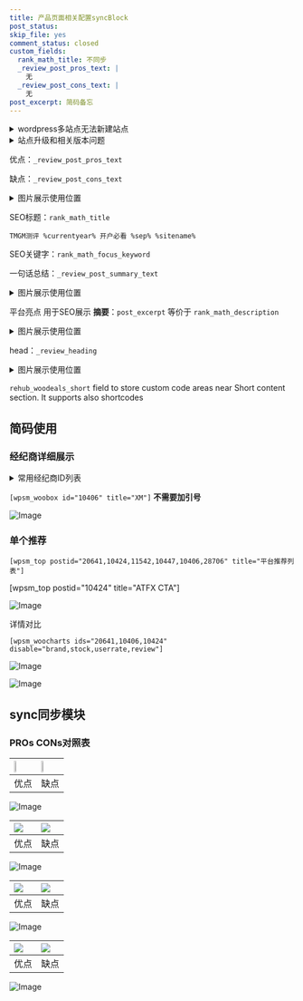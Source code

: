 ```yaml
---
title: 产品页面相关配置syncBlock
post_status: 
skip_file: yes
comment_status: closed
custom_fields:
  rank_math_title: 不同步
  _review_post_pros_text: |
    无
  _review_post_cons_text: |
    无
post_excerpt: 简码备忘
---
```

<details><summary>wordpress多站点无法新建站点</summary>

<li>和报错需要清理cookies一样的原因</li>
<li>wp-config.php里面<code>define( 'SUBDOMAIN_INSTALL', false );//子域名安装</code></li>
<li>新建子站点是用<code>define( 'SUBDOMAIN_INSTALL', true);//子域名安装</code> 完成以后，改成<code>false</code></li>
</details>

<details><summary>站点升级和相关版本问题</summary>

<p>wordpress：5.9.9
woocommerce：7.5.1
出现问题的地方：主题选项里面>><strong>Product layout >>compact style</strong></p>
<p>如何出现没有用过的字段 导致无法保存。先导出配置 然后进行修改，后面再次恢复即可。</p>
<p>出现部分字段无法显示时，需要返回默认布局后，对产品进行保存就好了。</p>
<p></p>
</details>

优点：`_review_post_pros_text`

缺点：`_review_post_cons_text`

<details><summary>图片展示使用位置</summary>

<img src="https://prod-files-secure.s3.us-west-2.amazonaws.com/39ed1227-6d7d-4570-be36-9ccd4a2c4241/f51d3d83-55d4-4bdf-9604-f37ec77ab556/Untitled.png?X-Amz-Algorithm=AWS4-HMAC-SHA256&X-Amz-Content-Sha256=UNSIGNED-PAYLOAD&X-Amz-Credential=ASIAZI2LB466WVSZAFB3%2F20250511%2Fus-west-2%2Fs3%2Faws4_request&X-Amz-Date=20250511T045527Z&X-Amz-Expires=3600&X-Amz-Security-Token=IQoJb3JpZ2luX2VjEAwaCXVzLXdlc3QtMiJIMEYCIQCMp4jEavuv9SDtg58owEdJEwLBc68O4LaOE4E6Iihj2QIhAIOsG4KdWvcw5jY4Cx6PqeNNXkPruBGosqGU5UpNJ8nQKogECLX%2F%2F%2F%2F%2F%2F%2F%2F%2F%2FwEQABoMNjM3NDIzMTgzODA1IgwM%2BlaY3VDC2OUDAYcq3ANw1N6gwGFhKcL1y6XtmVJH8Z4ci%2Fg4m8tRaR3%2BbQ9sjy757FG9UXTJxLTjhudtrImpsiX9QLWwxhDtGE9xoIvKQiD4VU%2BrngfWQB1jelZhMHMG0j40cNJ77P32jAyyDlsxvLR4tL3sTQe%2FBHbsVMIxvlwOb5Q9wzvT0ZAQ0xZGihtl3AR%2FQlDQmk%2BpwOtyDFbnv3AxvqUQb0LJGZj2nfDjOAV0GlA8%2BTE%2B0NRpTxYVwoAuaCIEVVim4tev3lhxZCmkx%2BleHeRdmRp4bTWYo4kcJoR%2FO5LXcMgY1A2bonO%2BandreAl%2Bw%2BIHn8rhRNFGYimvobL%2BVsdzz4LsM6phtUXURvDKZFAIJ84MdzEzf3PjQey8hRRMhE2fLYsjtvQgsBSDvfW9VPfeWEGDET9mRRW4rnALWfQ%2FMczBDhER0CNM3RC118PeweUjf5IbE%2F6YkWlobKeXlC4xtsS7tl1t1Wg2CsdANUC2RuQtllNgpTp6rcCd3%2F%2BXqQYIlNZx6tTvkB0q97EnrsYdJ9g%2BS1tZJDIHiOvMUKG5DLC7ApTewYpnsOJBuoDAShp%2BAHo3PC5YPXcVR0dwhOEKIQuMvjPh7h1jYPQsnPGya2FAl10w3m9RanwCxW4HNdOGyfF5oDDJwoDBBjqkAXBAbi7B984Orv0lK5QmsJAEqYP%2BayOLpPPjYE09qMcvKBBtcNg0%2FMvXyZqO1T5iENmU04LpbHcf8iCjsqY8kCQPn0ogOmlvMXC6Vm5lFi5qaXE4juQPD0K9h%2BXIHtcMWXqA1rFwKv9jaXt9XzgBwB6r2%2B49s6oZ%2F8%2FJY0IMECZllt7B1CEII9r3AzV0cM4Kugbt99THChrF7gWnbC4VM3texu16&X-Amz-Signature=f28b05ae2a000bc80aeab3213d64ea2db3e689b0212eba14f119858a00c3d5cb&X-Amz-SignedHeaders=host&x-id=GetObject" alt="Image">
</details>

SEO标题：`rank_math_title`

`TMGM测评 %currentyear% 开户必看 %sep% %sitename%`

SEO关键字：`rank_math_focus_keyword`

一句话总结：`_review_post_summary_text`

<details><summary>图片展示使用位置</summary>

<img src="https://prod-files-secure.s3.us-west-2.amazonaws.com/39ed1227-6d7d-4570-be36-9ccd4a2c4241/4b96a922-296c-4f4e-8630-d1c870cbce01/Untitled.png?X-Amz-Algorithm=AWS4-HMAC-SHA256&X-Amz-Content-Sha256=UNSIGNED-PAYLOAD&X-Amz-Credential=ASIAZI2LB4666FBR6QAS%2F20250511%2Fus-west-2%2Fs3%2Faws4_request&X-Amz-Date=20250511T045527Z&X-Amz-Expires=3600&X-Amz-Security-Token=IQoJb3JpZ2luX2VjEAwaCXVzLXdlc3QtMiJGMEQCIDRXPBGWrPLnritJ%2BZmZXUuqHMwWrfTlVOYVVCLYZot8AiA0EOuDc%2F9FMEXXeNlN8UZxW0P3cJnHhJMjqx2b4QRX%2FiqIBAi1%2F%2F%2F%2F%2F%2F%2F%2F%2F%2F8BEAAaDDYzNzQyMzE4MzgwNSIMKBUCcjP7aBoxDtfiKtwDzI5ej1hq8r5LUkCfTH5FcQG25I5HRmru7%2F6In1H8qY7oMzLFVpeCs01wZqlWWKBuN5my7j7QRUjPvhvhkbbl8SEz46rjlrDyVkQpjaxMu8NDvdWYmrfnkldZz2IfPkcaNsrxwnx3f9HHb0esY5Ow%2FDoitQcBU%2FGRySv5qmCpx%2FLsXbmGFCTVk0fHFEXHtHwWtIJlCJMrKACDUlYlTIwC2XPw0h3Af3npwU31nr%2BDBX%2FDWMVmmxxbHNBzMbYTTNW%2Bl51hvfdGwlwZC2MarpbNdp9xti3ichkkASRNm6BU7sFSsV%2BmSgERjsO6AF5MLe%2BZkpIP1DXhjYtYRoZ1V9dB6aRlDsmPhokG9cREib0kRth%2BzZgvSYJN%2FMJztUCm%2Bh9D1KpMKcYO6AyU5k4BGqaH2Z9oZrYdtbtuQhVnrDMTp7aIGREOOWOTJyiUqHQSrP5150BZ1mDZUghntdIc4iw2lFyKEgQ4g4U1clCH4upTpo2HKxDKLNy7KOC3PEBmaH8rFwt8qQtRanPDf0ujgX2Yh3xPY%2FvQhI%2Bzefuru6DfZQMEVCwdWiNzeUaKvCssa61ZAx9De9vbdwfuE4jvrBBWR7%2Bi9zmr7aeZnIMwbLay075WDZSlLuV8TeZsoFMw28KAwQY6pgHN5wpWeK%2Br86slZ9leCYVsY7rgcTiAi%2BSHeQSHj7boxAxSck1ms0wGR6XUmzgSU2KfJoctJCkOYsidvuuSUk3OT0KpzEbXeZyPfugJwnNQM8IR351oBtgUaVdf3cEPeeitO1J3c7vtjdZvqkuT44dq0tTbBFa3%2B7UpvU%2BwDYyECZ11jWTRBVnw0h6jgbnJ%2B%2FwzE4Q37075QeYXFDI%2BPXqJnI%2FugcJi&X-Amz-Signature=920eca4234326a8df84d0341da3079a143dcb36c82e05a0a4c8adebf96b7c9ff&X-Amz-SignedHeaders=host&x-id=GetObject" alt="Image">
</details>

平台亮点 用于SEO展示 **摘要**：`post_excerpt`  等价于 `rank_math_description`

<details><summary>图片展示使用位置</summary>

<img src="https://prod-files-secure.s3.us-west-2.amazonaws.com/39ed1227-6d7d-4570-be36-9ccd4a2c4241/1ee11f63-b60a-4dfe-a7a7-d58ff23b5d88/Untitled.png?X-Amz-Algorithm=AWS4-HMAC-SHA256&X-Amz-Content-Sha256=UNSIGNED-PAYLOAD&X-Amz-Credential=ASIAZI2LB466YSVNQJIC%2F20250511%2Fus-west-2%2Fs3%2Faws4_request&X-Amz-Date=20250511T045528Z&X-Amz-Expires=3600&X-Amz-Security-Token=IQoJb3JpZ2luX2VjEAwaCXVzLXdlc3QtMiJIMEYCIQDB4FUeEZmElvDyhsrBacBYaFsnLLPaxJmsTqQY%2FU1EXQIhALuN4YsKI35zvEWIKpVt%2FOMj5%2BCiYgi67zwNa1gegqWmKogECLX%2F%2F%2F%2F%2F%2F%2F%2F%2F%2FwEQABoMNjM3NDIzMTgzODA1IgwHbA2r8asZBpJnCvAq3AOncVdH%2FmCHbUPdBaOWs%2BcuffLHj8jCXydlDckBaiJWX1OCOan3sWTUQ%2BmR%2Bh%2FSoOUnGCHbKHBi%2F7aLg4VD%2BIjkiotLxirjLF22HmbYfjby2c3SBp2OAVkpQ59dhVSNSTh1pb8Q5Y6MRqwU712el3OXGzuAaDxawQcoLKt%2BWDwa7vbX5j2cSxLAsjhgHlxL92wrOEggcxxb6CKjenb0SL61NQBGIzS6c5SsjB%2BWMlMymDNzXHGvlDmxFGxfpbsDqD8iBZoYt%2F9AFMl9LMIf1P77dDYJyUZJtQC8KK%2Bb3%2Bh6BU9wrwQN4znl%2F2jeAN9%2Ba98SgAPrmMtaE763PwG2gfaAo1iQ8kxFzG83oaYFyQAhrPwpgezKiZYuUX5p%2BabnN6oLDWrB5mfNEUQjYvw7ncEHQuaGAEj69%2B9qFIIh1CA%2B6rTsXb6JU%2F%2BlWcUSnFEa7UHB6vDj8XbHLZgii4iu8zLJx%2BAJGxNfQanfaknr%2F2COWcpOsUiKGg%2B0hvv5TG45ghoqppbOn47uLyzAKimzEjyx6a8wG%2Fycyl%2FfdzHCJrtSSmI9uoJlH%2FjxL5X1iZkC%2BNs1ql9I0YLHMYDrs0%2FiRcQ3IrCmW5ysv1WkQtDWMrDwOosVzwTznEZY1yArGDDZwoDBBjqkAZeWb9hZKJURn1BshBWxYHpotTQpzS3TcM%2BoiihPM7mnkIauWJRD%2F%2FjFvkAdWzjUncEPrzJqr3kSPk7j3U8UXra75em1AhFTk63BsuqalHTxHJDAcqhJ6rMNXDl%2FFaMKiL4uYF0emqvt6dM6HwB%2F9WSP5tiZRdj2x8skHTY9gXy2XlJcvWblXYrQsgqadnNnkLBO0Z%2BUJxGnQM7IIsbLRR1C22h1&X-Amz-Signature=d7ae727943ccb9184211713ff9c175feae18e5671166c371e9af0707c484a32f&X-Amz-SignedHeaders=host&x-id=GetObject" alt="Image">
<img src="https://prod-files-secure.s3.us-west-2.amazonaws.com/39ed1227-6d7d-4570-be36-9ccd4a2c4241/ad4118b5-78d8-4fbe-801e-3b29b5d99c01/Untitled.png?X-Amz-Algorithm=AWS4-HMAC-SHA256&X-Amz-Content-Sha256=UNSIGNED-PAYLOAD&X-Amz-Credential=ASIAZI2LB466YSVNQJIC%2F20250511%2Fus-west-2%2Fs3%2Faws4_request&X-Amz-Date=20250511T045528Z&X-Amz-Expires=3600&X-Amz-Security-Token=IQoJb3JpZ2luX2VjEAwaCXVzLXdlc3QtMiJIMEYCIQDB4FUeEZmElvDyhsrBacBYaFsnLLPaxJmsTqQY%2FU1EXQIhALuN4YsKI35zvEWIKpVt%2FOMj5%2BCiYgi67zwNa1gegqWmKogECLX%2F%2F%2F%2F%2F%2F%2F%2F%2F%2FwEQABoMNjM3NDIzMTgzODA1IgwHbA2r8asZBpJnCvAq3AOncVdH%2FmCHbUPdBaOWs%2BcuffLHj8jCXydlDckBaiJWX1OCOan3sWTUQ%2BmR%2Bh%2FSoOUnGCHbKHBi%2F7aLg4VD%2BIjkiotLxirjLF22HmbYfjby2c3SBp2OAVkpQ59dhVSNSTh1pb8Q5Y6MRqwU712el3OXGzuAaDxawQcoLKt%2BWDwa7vbX5j2cSxLAsjhgHlxL92wrOEggcxxb6CKjenb0SL61NQBGIzS6c5SsjB%2BWMlMymDNzXHGvlDmxFGxfpbsDqD8iBZoYt%2F9AFMl9LMIf1P77dDYJyUZJtQC8KK%2Bb3%2Bh6BU9wrwQN4znl%2F2jeAN9%2Ba98SgAPrmMtaE763PwG2gfaAo1iQ8kxFzG83oaYFyQAhrPwpgezKiZYuUX5p%2BabnN6oLDWrB5mfNEUQjYvw7ncEHQuaGAEj69%2B9qFIIh1CA%2B6rTsXb6JU%2F%2BlWcUSnFEa7UHB6vDj8XbHLZgii4iu8zLJx%2BAJGxNfQanfaknr%2F2COWcpOsUiKGg%2B0hvv5TG45ghoqppbOn47uLyzAKimzEjyx6a8wG%2Fycyl%2FfdzHCJrtSSmI9uoJlH%2FjxL5X1iZkC%2BNs1ql9I0YLHMYDrs0%2FiRcQ3IrCmW5ysv1WkQtDWMrDwOosVzwTznEZY1yArGDDZwoDBBjqkAZeWb9hZKJURn1BshBWxYHpotTQpzS3TcM%2BoiihPM7mnkIauWJRD%2F%2FjFvkAdWzjUncEPrzJqr3kSPk7j3U8UXra75em1AhFTk63BsuqalHTxHJDAcqhJ6rMNXDl%2FFaMKiL4uYF0emqvt6dM6HwB%2F9WSP5tiZRdj2x8skHTY9gXy2XlJcvWblXYrQsgqadnNnkLBO0Z%2BUJxGnQM7IIsbLRR1C22h1&X-Amz-Signature=003a6838b31b9c3dc21d2b6c81242f2d34d4ca46eaf040f4a3ced2f56fc4ba4f&X-Amz-SignedHeaders=host&x-id=GetObject" alt="Image">
<img src="https://prod-files-secure.s3.us-west-2.amazonaws.com/39ed1227-6d7d-4570-be36-9ccd4a2c4241/a38cf7c9-a79c-4b64-9e94-13589fe0758b/Untitled.png?X-Amz-Algorithm=AWS4-HMAC-SHA256&X-Amz-Content-Sha256=UNSIGNED-PAYLOAD&X-Amz-Credential=ASIAZI2LB466YSVNQJIC%2F20250511%2Fus-west-2%2Fs3%2Faws4_request&X-Amz-Date=20250511T045528Z&X-Amz-Expires=3600&X-Amz-Security-Token=IQoJb3JpZ2luX2VjEAwaCXVzLXdlc3QtMiJIMEYCIQDB4FUeEZmElvDyhsrBacBYaFsnLLPaxJmsTqQY%2FU1EXQIhALuN4YsKI35zvEWIKpVt%2FOMj5%2BCiYgi67zwNa1gegqWmKogECLX%2F%2F%2F%2F%2F%2F%2F%2F%2F%2FwEQABoMNjM3NDIzMTgzODA1IgwHbA2r8asZBpJnCvAq3AOncVdH%2FmCHbUPdBaOWs%2BcuffLHj8jCXydlDckBaiJWX1OCOan3sWTUQ%2BmR%2Bh%2FSoOUnGCHbKHBi%2F7aLg4VD%2BIjkiotLxirjLF22HmbYfjby2c3SBp2OAVkpQ59dhVSNSTh1pb8Q5Y6MRqwU712el3OXGzuAaDxawQcoLKt%2BWDwa7vbX5j2cSxLAsjhgHlxL92wrOEggcxxb6CKjenb0SL61NQBGIzS6c5SsjB%2BWMlMymDNzXHGvlDmxFGxfpbsDqD8iBZoYt%2F9AFMl9LMIf1P77dDYJyUZJtQC8KK%2Bb3%2Bh6BU9wrwQN4znl%2F2jeAN9%2Ba98SgAPrmMtaE763PwG2gfaAo1iQ8kxFzG83oaYFyQAhrPwpgezKiZYuUX5p%2BabnN6oLDWrB5mfNEUQjYvw7ncEHQuaGAEj69%2B9qFIIh1CA%2B6rTsXb6JU%2F%2BlWcUSnFEa7UHB6vDj8XbHLZgii4iu8zLJx%2BAJGxNfQanfaknr%2F2COWcpOsUiKGg%2B0hvv5TG45ghoqppbOn47uLyzAKimzEjyx6a8wG%2Fycyl%2FfdzHCJrtSSmI9uoJlH%2FjxL5X1iZkC%2BNs1ql9I0YLHMYDrs0%2FiRcQ3IrCmW5ysv1WkQtDWMrDwOosVzwTznEZY1yArGDDZwoDBBjqkAZeWb9hZKJURn1BshBWxYHpotTQpzS3TcM%2BoiihPM7mnkIauWJRD%2F%2FjFvkAdWzjUncEPrzJqr3kSPk7j3U8UXra75em1AhFTk63BsuqalHTxHJDAcqhJ6rMNXDl%2FFaMKiL4uYF0emqvt6dM6HwB%2F9WSP5tiZRdj2x8skHTY9gXy2XlJcvWblXYrQsgqadnNnkLBO0Z%2BUJxGnQM7IIsbLRR1C22h1&X-Amz-Signature=d0406944bf965bb61c678a2e1f245af1ba62e13a67deac7cadafe56e974b3dd7&X-Amz-SignedHeaders=host&x-id=GetObject" alt="Image">
<img src="https://prod-files-secure.s3.us-west-2.amazonaws.com/39ed1227-6d7d-4570-be36-9ccd4a2c4241/7da6fc1e-d2ac-42ae-8c75-cb5749aa18f6/Untitled.png?X-Amz-Algorithm=AWS4-HMAC-SHA256&X-Amz-Content-Sha256=UNSIGNED-PAYLOAD&X-Amz-Credential=ASIAZI2LB466YSVNQJIC%2F20250511%2Fus-west-2%2Fs3%2Faws4_request&X-Amz-Date=20250511T045528Z&X-Amz-Expires=3600&X-Amz-Security-Token=IQoJb3JpZ2luX2VjEAwaCXVzLXdlc3QtMiJIMEYCIQDB4FUeEZmElvDyhsrBacBYaFsnLLPaxJmsTqQY%2FU1EXQIhALuN4YsKI35zvEWIKpVt%2FOMj5%2BCiYgi67zwNa1gegqWmKogECLX%2F%2F%2F%2F%2F%2F%2F%2F%2F%2FwEQABoMNjM3NDIzMTgzODA1IgwHbA2r8asZBpJnCvAq3AOncVdH%2FmCHbUPdBaOWs%2BcuffLHj8jCXydlDckBaiJWX1OCOan3sWTUQ%2BmR%2Bh%2FSoOUnGCHbKHBi%2F7aLg4VD%2BIjkiotLxirjLF22HmbYfjby2c3SBp2OAVkpQ59dhVSNSTh1pb8Q5Y6MRqwU712el3OXGzuAaDxawQcoLKt%2BWDwa7vbX5j2cSxLAsjhgHlxL92wrOEggcxxb6CKjenb0SL61NQBGIzS6c5SsjB%2BWMlMymDNzXHGvlDmxFGxfpbsDqD8iBZoYt%2F9AFMl9LMIf1P77dDYJyUZJtQC8KK%2Bb3%2Bh6BU9wrwQN4znl%2F2jeAN9%2Ba98SgAPrmMtaE763PwG2gfaAo1iQ8kxFzG83oaYFyQAhrPwpgezKiZYuUX5p%2BabnN6oLDWrB5mfNEUQjYvw7ncEHQuaGAEj69%2B9qFIIh1CA%2B6rTsXb6JU%2F%2BlWcUSnFEa7UHB6vDj8XbHLZgii4iu8zLJx%2BAJGxNfQanfaknr%2F2COWcpOsUiKGg%2B0hvv5TG45ghoqppbOn47uLyzAKimzEjyx6a8wG%2Fycyl%2FfdzHCJrtSSmI9uoJlH%2FjxL5X1iZkC%2BNs1ql9I0YLHMYDrs0%2FiRcQ3IrCmW5ysv1WkQtDWMrDwOosVzwTznEZY1yArGDDZwoDBBjqkAZeWb9hZKJURn1BshBWxYHpotTQpzS3TcM%2BoiihPM7mnkIauWJRD%2F%2FjFvkAdWzjUncEPrzJqr3kSPk7j3U8UXra75em1AhFTk63BsuqalHTxHJDAcqhJ6rMNXDl%2FFaMKiL4uYF0emqvt6dM6HwB%2F9WSP5tiZRdj2x8skHTY9gXy2XlJcvWblXYrQsgqadnNnkLBO0Z%2BUJxGnQM7IIsbLRR1C22h1&X-Amz-Signature=28dd486bdcdd5853989d1f472e7ed179c323a501671fee0a3d425f1aeaac1b35&X-Amz-SignedHeaders=host&x-id=GetObject" alt="Image">
<img src="https://prod-files-secure.s3.us-west-2.amazonaws.com/39ed1227-6d7d-4570-be36-9ccd4a2c4241/7e97f40a-eaee-47f5-b2f9-475f96808fa7/Untitled.png?X-Amz-Algorithm=AWS4-HMAC-SHA256&X-Amz-Content-Sha256=UNSIGNED-PAYLOAD&X-Amz-Credential=ASIAZI2LB466YSVNQJIC%2F20250511%2Fus-west-2%2Fs3%2Faws4_request&X-Amz-Date=20250511T045528Z&X-Amz-Expires=3600&X-Amz-Security-Token=IQoJb3JpZ2luX2VjEAwaCXVzLXdlc3QtMiJIMEYCIQDB4FUeEZmElvDyhsrBacBYaFsnLLPaxJmsTqQY%2FU1EXQIhALuN4YsKI35zvEWIKpVt%2FOMj5%2BCiYgi67zwNa1gegqWmKogECLX%2F%2F%2F%2F%2F%2F%2F%2F%2F%2FwEQABoMNjM3NDIzMTgzODA1IgwHbA2r8asZBpJnCvAq3AOncVdH%2FmCHbUPdBaOWs%2BcuffLHj8jCXydlDckBaiJWX1OCOan3sWTUQ%2BmR%2Bh%2FSoOUnGCHbKHBi%2F7aLg4VD%2BIjkiotLxirjLF22HmbYfjby2c3SBp2OAVkpQ59dhVSNSTh1pb8Q5Y6MRqwU712el3OXGzuAaDxawQcoLKt%2BWDwa7vbX5j2cSxLAsjhgHlxL92wrOEggcxxb6CKjenb0SL61NQBGIzS6c5SsjB%2BWMlMymDNzXHGvlDmxFGxfpbsDqD8iBZoYt%2F9AFMl9LMIf1P77dDYJyUZJtQC8KK%2Bb3%2Bh6BU9wrwQN4znl%2F2jeAN9%2Ba98SgAPrmMtaE763PwG2gfaAo1iQ8kxFzG83oaYFyQAhrPwpgezKiZYuUX5p%2BabnN6oLDWrB5mfNEUQjYvw7ncEHQuaGAEj69%2B9qFIIh1CA%2B6rTsXb6JU%2F%2BlWcUSnFEa7UHB6vDj8XbHLZgii4iu8zLJx%2BAJGxNfQanfaknr%2F2COWcpOsUiKGg%2B0hvv5TG45ghoqppbOn47uLyzAKimzEjyx6a8wG%2Fycyl%2FfdzHCJrtSSmI9uoJlH%2FjxL5X1iZkC%2BNs1ql9I0YLHMYDrs0%2FiRcQ3IrCmW5ysv1WkQtDWMrDwOosVzwTznEZY1yArGDDZwoDBBjqkAZeWb9hZKJURn1BshBWxYHpotTQpzS3TcM%2BoiihPM7mnkIauWJRD%2F%2FjFvkAdWzjUncEPrzJqr3kSPk7j3U8UXra75em1AhFTk63BsuqalHTxHJDAcqhJ6rMNXDl%2FFaMKiL4uYF0emqvt6dM6HwB%2F9WSP5tiZRdj2x8skHTY9gXy2XlJcvWblXYrQsgqadnNnkLBO0Z%2BUJxGnQM7IIsbLRR1C22h1&X-Amz-Signature=0494f9ba3408acd475abd905d08ef88786684e52c00bdfddeaa96abbd35447b9&X-Amz-SignedHeaders=host&x-id=GetObject" alt="Image">
</details>

head：`_review_heading`

<details><summary>图片展示使用位置</summary>

<img src="https://prod-files-secure.s3.us-west-2.amazonaws.com/39ed1227-6d7d-4570-be36-9ccd4a2c4241/3a4650ad-9887-415c-889a-edd51fa54f27/Untitled.png?X-Amz-Algorithm=AWS4-HMAC-SHA256&X-Amz-Content-Sha256=UNSIGNED-PAYLOAD&X-Amz-Credential=ASIAZI2LB46645P4AL33%2F20250511%2Fus-west-2%2Fs3%2Faws4_request&X-Amz-Date=20250511T045528Z&X-Amz-Expires=3600&X-Amz-Security-Token=IQoJb3JpZ2luX2VjEAwaCXVzLXdlc3QtMiJGMEQCIAF0aTbmb0NnxYC%2BkRCmxC7teSLKFEycanhwdFx0%2BfNKAiBJ4mVVWv5XVdasoc5h%2FExtM5wdwr8EFi8drasyPO7FGyqIBAi1%2F%2F%2F%2F%2F%2F%2F%2F%2F%2F8BEAAaDDYzNzQyMzE4MzgwNSIMh4amQetzlsABDDMdKtwDKa4%2Bb%2FDF73dQhNGy0qFYr3oax6B2MC09cpXO8atxHq9QG%2FFSM5vvStzq7HscqA8NEz1qgDel2qyetDW0d119nQUjHJokgsQjoRVaqMPMVHMvUoV688gwHbd%2FWARrJMzYKzuroRNJOJScDLYpsenFyRFtzVoVetJ82sHZJhV8UplocjnIZ3hXDgURGqYZfmP2Spj%2F9nEVqbJtBDKG0NksY6X%2FHdPiImM8jMXLbDwIZrdldsMED63Rzwk02XIy87uu8iXEg1XtNdFtQJ7Kuv%2FnTE2DL6%2FPB6UuPIz6cRexXGE3UylGowSGq0IeffM9KI42%2FHs9mGjNjvlvGQo%2FpooNXi6FaqZTnIhv64dgw9KIfCfOQb9rvGJRBTNQXui3gSAnNNBN6nPrUe8at0I76IBvMwdygT%2BcCxDx08dVgGqpdT0MhIuHSWBEqpGdJsO7wMgOo0bCPR8K%2FMdvKSArAwinu0UOgifO5tl8pTSMgfw2AQ3Bd1HVokHtkhok9jt3EC%2Be26UfwebaJqmxghAp73ksvZTRqKuzTvTut3Itltz1Cu7iR0jX3v%2FgxrvFsnlkFiWvPBEH15paPz9%2Fo%2BA%2FeCJHBd7ozux8Vyu9K2NEdh7G0ijSuiRe86QxDhZldkYw2MKAwQY6pgFyn1K3UsQ0J4pJcIsHEQqC28QRLJJ16m%2BmFkhOQzNrFnT2ecQSBBsi4%2BuphJmJOQkAY0c2bVN8GoQi5FBcHf4RcLS2TEs39t3qz4zuZ4bJtEQ%2BE1J2v%2FiPfQx1EDT8NSBAGsLBb9KsfOScHgTl4rbtqHz2%2FhGxQXL5cHS177AGIIyvQG7yWn75CfdHSFzFeKBqyF04hQGrk3xAARDOCEPIS61znkzF&X-Amz-Signature=5351efbca7d2885a47b26535dde5a311c306bff224894c60b1638e65097b140e&X-Amz-SignedHeaders=host&x-id=GetObject" alt="Image">
</details>

`rehub_woodeals_short`	field to store custom code areas near Short content section. It supports also shortcodes



## 简码使用

### 经纪商详细展示

<details><summary>常用经纪商ID列表</summary>

<pre><code class="php">嘉盛 ===> 20641  [wpsm_woobox id="20641" title="嘉盛"]
易信easymarkets ===> 11542  [wpsm_woobox id="11542" title="易信easymarkets"]
ATFX外汇 ===> 10424  [wpsm_woobox id="10424" title="ATFX"]
XM ===> 10406  [wpsm_woobox id="10406" title="XM"]
TMGM ===> 29622  [wpsm_woobox id="29622" title="TMGM"]
HYCM ===> 10447  [wpsm_woobox id="10447" title="HYCM"]
fpmarkets澳福外汇 ===> 20639  [wpsm_woobox id="20639" title="fpmarkets澳福外汇"]</code></pre>
</details>

`[wpsm_woobox id="10406" title="XM"]` **不需要加引号**

![Image](https://prod-files-secure.s3.us-west-2.amazonaws.com/39ed1227-6d7d-4570-be36-9ccd4a2c4241/4f898f9d-0fa7-4e43-acd3-ac6bc7be575a/Untitled.png?X-Amz-Algorithm=AWS4-HMAC-SHA256&X-Amz-Content-Sha256=UNSIGNED-PAYLOAD&X-Amz-Credential=ASIAZI2LB4665DKWGFNJ%2F20250511%2Fus-west-2%2Fs3%2Faws4_request&X-Amz-Date=20250511T045524Z&X-Amz-Expires=3600&X-Amz-Security-Token=IQoJb3JpZ2luX2VjEAwaCXVzLXdlc3QtMiJGMEQCIAtnY8TV9Zz5HyLG7dMEvTSoU9lPV53jGntUw8F64c48AiApwQRmgti3CJtrgFm02LG0zFDHYW3HqISaYLhYd2xDcyqIBAi1%2F%2F%2F%2F%2F%2F%2F%2F%2F%2F8BEAAaDDYzNzQyMzE4MzgwNSIMc2E%2FBIHXNs1o3tjTKtwDHkdpQc0cqMdFd5xe7mbJfkPcrnyvToLzAjKHoaWSPkfT0uZsDag%2BOkJL9xnDhh5UyEQ42Gf4J%2FLRx7hw%2FqGTynEKgaOVrXDROIQUwb9Ew0LOzqM1ehak5KTbvXKp2MFU9GrU%2Fyyv%2BveHHeM1rPcJRnm2FIwUETdFv3h1OHXU962YfYkkpbRiIUSFe1zD04bc9KxU3LHfP%2FSUIJAKsu%2BTQowoZVtZsgADv%2BwzONEssvlcmH0B%2Bx%2Bas5kFDvG03FbJ%2Fp7kgOWfFtoQWX389CizaVob4J0Fs0m5cLL3bQrHCGuf8lRSfAFtjGG7GJ1V2oSEvG3yXHkqvHQIpjTXFRjyy0ZsiWgotgwdD3bBHF0NISDe6SNLWDLuH4KG4IStd4gMcdO2cO%2FJvRHK8YWes7%2FhsenHuIE8J4FPWni4bmwdiePEv%2FDvUiUD5qrhIfOhVEGd0BWCf99tcwQom5Syz4LfkPVwomieAf0L0rbVKSL6svMlWVknnRPvKwqNT4hx7wNX1lzdCYbx857QMxFzke%2F4HfEDrluAqpDvp9ySVjboge0VZOWbDUCeJ51V2SDFxlw%2BOnEfd98PaL3aSb3C89dhFcv2ksYArGch6Hpwdsfz8hGAovUsCuv2G6LZ9ZEwusSAwQY6pgF0PIzJlEW7egUr75iohT9E%2F9kyqAjUs2GJGCaloIEBM2T1O%2F3WNNmRpl%2BlAnIk9RWZO0XARtTiHAA8J8ShFoN%2BM4LU5qul3R0FKrX%2Fft6kctsggm9gZTrpbEo%2FuhduPqE39oIi3gOIYViqZ0BKzXbChl5OIqHU2kjQDCH%2BoIkqBJXbMzuVKfsvfW3MOm3WyxMEdizcWmWU%2BgfMlkH721Hj2WmYRPf%2B&X-Amz-Signature=ed4946b4484a5f600757c93bdfcb9b4435ac58aa7f38d7843129cbed786e6670&X-Amz-SignedHeaders=host&x-id=GetObject)

### 单个推荐
`[wpsm_top postid="20641,10424,11542,10447,10406,28706" title="平台推荐列表"]`

[wpsm_top postid="10424" title="ATFX CTA"]

![Image](https://prod-files-secure.s3.us-west-2.amazonaws.com/39ed1227-6d7d-4570-be36-9ccd4a2c4241/5ac620dc-51a8-48b6-b55d-91f47299193c/Untitled.png?X-Amz-Algorithm=AWS4-HMAC-SHA256&X-Amz-Content-Sha256=UNSIGNED-PAYLOAD&X-Amz-Credential=ASIAZI2LB4665DKWGFNJ%2F20250511%2Fus-west-2%2Fs3%2Faws4_request&X-Amz-Date=20250511T045524Z&X-Amz-Expires=3600&X-Amz-Security-Token=IQoJb3JpZ2luX2VjEAwaCXVzLXdlc3QtMiJGMEQCIAtnY8TV9Zz5HyLG7dMEvTSoU9lPV53jGntUw8F64c48AiApwQRmgti3CJtrgFm02LG0zFDHYW3HqISaYLhYd2xDcyqIBAi1%2F%2F%2F%2F%2F%2F%2F%2F%2F%2F8BEAAaDDYzNzQyMzE4MzgwNSIMc2E%2FBIHXNs1o3tjTKtwDHkdpQc0cqMdFd5xe7mbJfkPcrnyvToLzAjKHoaWSPkfT0uZsDag%2BOkJL9xnDhh5UyEQ42Gf4J%2FLRx7hw%2FqGTynEKgaOVrXDROIQUwb9Ew0LOzqM1ehak5KTbvXKp2MFU9GrU%2Fyyv%2BveHHeM1rPcJRnm2FIwUETdFv3h1OHXU962YfYkkpbRiIUSFe1zD04bc9KxU3LHfP%2FSUIJAKsu%2BTQowoZVtZsgADv%2BwzONEssvlcmH0B%2Bx%2Bas5kFDvG03FbJ%2Fp7kgOWfFtoQWX389CizaVob4J0Fs0m5cLL3bQrHCGuf8lRSfAFtjGG7GJ1V2oSEvG3yXHkqvHQIpjTXFRjyy0ZsiWgotgwdD3bBHF0NISDe6SNLWDLuH4KG4IStd4gMcdO2cO%2FJvRHK8YWes7%2FhsenHuIE8J4FPWni4bmwdiePEv%2FDvUiUD5qrhIfOhVEGd0BWCf99tcwQom5Syz4LfkPVwomieAf0L0rbVKSL6svMlWVknnRPvKwqNT4hx7wNX1lzdCYbx857QMxFzke%2F4HfEDrluAqpDvp9ySVjboge0VZOWbDUCeJ51V2SDFxlw%2BOnEfd98PaL3aSb3C89dhFcv2ksYArGch6Hpwdsfz8hGAovUsCuv2G6LZ9ZEwusSAwQY6pgF0PIzJlEW7egUr75iohT9E%2F9kyqAjUs2GJGCaloIEBM2T1O%2F3WNNmRpl%2BlAnIk9RWZO0XARtTiHAA8J8ShFoN%2BM4LU5qul3R0FKrX%2Fft6kctsggm9gZTrpbEo%2FuhduPqE39oIi3gOIYViqZ0BKzXbChl5OIqHU2kjQDCH%2BoIkqBJXbMzuVKfsvfW3MOm3WyxMEdizcWmWU%2BgfMlkH721Hj2WmYRPf%2B&X-Amz-Signature=4b717cdbced31ac0ee7ea1d314cfa5c3a10ac7f966d313cd558d38ba2caef24e&X-Amz-SignedHeaders=host&x-id=GetObject)

详情对比

`[wpsm_woocharts ids="20641,10406,10424" disable="brand,stock,userrate,review"]`

![Image](https://prod-files-secure.s3.us-west-2.amazonaws.com/39ed1227-6d7d-4570-be36-9ccd4a2c4241/bf3ba45f-b9f3-4295-8aef-b4a495fd25f4/Untitled.png?X-Amz-Algorithm=AWS4-HMAC-SHA256&X-Amz-Content-Sha256=UNSIGNED-PAYLOAD&X-Amz-Credential=ASIAZI2LB4665DKWGFNJ%2F20250511%2Fus-west-2%2Fs3%2Faws4_request&X-Amz-Date=20250511T045524Z&X-Amz-Expires=3600&X-Amz-Security-Token=IQoJb3JpZ2luX2VjEAwaCXVzLXdlc3QtMiJGMEQCIAtnY8TV9Zz5HyLG7dMEvTSoU9lPV53jGntUw8F64c48AiApwQRmgti3CJtrgFm02LG0zFDHYW3HqISaYLhYd2xDcyqIBAi1%2F%2F%2F%2F%2F%2F%2F%2F%2F%2F8BEAAaDDYzNzQyMzE4MzgwNSIMc2E%2FBIHXNs1o3tjTKtwDHkdpQc0cqMdFd5xe7mbJfkPcrnyvToLzAjKHoaWSPkfT0uZsDag%2BOkJL9xnDhh5UyEQ42Gf4J%2FLRx7hw%2FqGTynEKgaOVrXDROIQUwb9Ew0LOzqM1ehak5KTbvXKp2MFU9GrU%2Fyyv%2BveHHeM1rPcJRnm2FIwUETdFv3h1OHXU962YfYkkpbRiIUSFe1zD04bc9KxU3LHfP%2FSUIJAKsu%2BTQowoZVtZsgADv%2BwzONEssvlcmH0B%2Bx%2Bas5kFDvG03FbJ%2Fp7kgOWfFtoQWX389CizaVob4J0Fs0m5cLL3bQrHCGuf8lRSfAFtjGG7GJ1V2oSEvG3yXHkqvHQIpjTXFRjyy0ZsiWgotgwdD3bBHF0NISDe6SNLWDLuH4KG4IStd4gMcdO2cO%2FJvRHK8YWes7%2FhsenHuIE8J4FPWni4bmwdiePEv%2FDvUiUD5qrhIfOhVEGd0BWCf99tcwQom5Syz4LfkPVwomieAf0L0rbVKSL6svMlWVknnRPvKwqNT4hx7wNX1lzdCYbx857QMxFzke%2F4HfEDrluAqpDvp9ySVjboge0VZOWbDUCeJ51V2SDFxlw%2BOnEfd98PaL3aSb3C89dhFcv2ksYArGch6Hpwdsfz8hGAovUsCuv2G6LZ9ZEwusSAwQY6pgF0PIzJlEW7egUr75iohT9E%2F9kyqAjUs2GJGCaloIEBM2T1O%2F3WNNmRpl%2BlAnIk9RWZO0XARtTiHAA8J8ShFoN%2BM4LU5qul3R0FKrX%2Fft6kctsggm9gZTrpbEo%2FuhduPqE39oIi3gOIYViqZ0BKzXbChl5OIqHU2kjQDCH%2BoIkqBJXbMzuVKfsvfW3MOm3WyxMEdizcWmWU%2BgfMlkH721Hj2WmYRPf%2B&X-Amz-Signature=f6005b97f734cabb19ef9e6e2cc3a08d2300cf56557cdc3585705216bee3e3fd&X-Amz-SignedHeaders=host&x-id=GetObject)

![Image](https://prod-files-secure.s3.us-west-2.amazonaws.com/39ed1227-6d7d-4570-be36-9ccd4a2c4241/30bc56ef-f383-4b48-9768-2ebc9e436ec0/Untitled.png?X-Amz-Algorithm=AWS4-HMAC-SHA256&X-Amz-Content-Sha256=UNSIGNED-PAYLOAD&X-Amz-Credential=ASIAZI2LB4665DKWGFNJ%2F20250511%2Fus-west-2%2Fs3%2Faws4_request&X-Amz-Date=20250511T045524Z&X-Amz-Expires=3600&X-Amz-Security-Token=IQoJb3JpZ2luX2VjEAwaCXVzLXdlc3QtMiJGMEQCIAtnY8TV9Zz5HyLG7dMEvTSoU9lPV53jGntUw8F64c48AiApwQRmgti3CJtrgFm02LG0zFDHYW3HqISaYLhYd2xDcyqIBAi1%2F%2F%2F%2F%2F%2F%2F%2F%2F%2F8BEAAaDDYzNzQyMzE4MzgwNSIMc2E%2FBIHXNs1o3tjTKtwDHkdpQc0cqMdFd5xe7mbJfkPcrnyvToLzAjKHoaWSPkfT0uZsDag%2BOkJL9xnDhh5UyEQ42Gf4J%2FLRx7hw%2FqGTynEKgaOVrXDROIQUwb9Ew0LOzqM1ehak5KTbvXKp2MFU9GrU%2Fyyv%2BveHHeM1rPcJRnm2FIwUETdFv3h1OHXU962YfYkkpbRiIUSFe1zD04bc9KxU3LHfP%2FSUIJAKsu%2BTQowoZVtZsgADv%2BwzONEssvlcmH0B%2Bx%2Bas5kFDvG03FbJ%2Fp7kgOWfFtoQWX389CizaVob4J0Fs0m5cLL3bQrHCGuf8lRSfAFtjGG7GJ1V2oSEvG3yXHkqvHQIpjTXFRjyy0ZsiWgotgwdD3bBHF0NISDe6SNLWDLuH4KG4IStd4gMcdO2cO%2FJvRHK8YWes7%2FhsenHuIE8J4FPWni4bmwdiePEv%2FDvUiUD5qrhIfOhVEGd0BWCf99tcwQom5Syz4LfkPVwomieAf0L0rbVKSL6svMlWVknnRPvKwqNT4hx7wNX1lzdCYbx857QMxFzke%2F4HfEDrluAqpDvp9ySVjboge0VZOWbDUCeJ51V2SDFxlw%2BOnEfd98PaL3aSb3C89dhFcv2ksYArGch6Hpwdsfz8hGAovUsCuv2G6LZ9ZEwusSAwQY6pgF0PIzJlEW7egUr75iohT9E%2F9kyqAjUs2GJGCaloIEBM2T1O%2F3WNNmRpl%2BlAnIk9RWZO0XARtTiHAA8J8ShFoN%2BM4LU5qul3R0FKrX%2Fft6kctsggm9gZTrpbEo%2FuhduPqE39oIi3gOIYViqZ0BKzXbChl5OIqHU2kjQDCH%2BoIkqBJXbMzuVKfsvfW3MOm3WyxMEdizcWmWU%2BgfMlkH721Hj2WmYRPf%2B&X-Amz-Signature=3a76073efcf378752c0fdb471d1eb982c44e0713a861a9716d0b2b73436955b2&X-Amz-SignedHeaders=host&x-id=GetObject)

## sync同步模块

### PROs CONs对照表

| <img src="https://cdn.ifttt.fun/gh/jarlin8/OSS@main/icons/customize/pros.svg" height="auto" width="37.3%"> | <img src="https://cdn.ifttt.fun/gh/jarlin8/OSS@main/icons/customize/cons.svg" height="auto" width="28.8%"> |
| :--- | :--- |
| 优点 | 缺点 |

![Image](https://prod-files-secure.s3.us-west-2.amazonaws.com/39ed1227-6d7d-4570-be36-9ccd4a2c4241/8742b755-dfb5-4004-9a5f-d6e561664bd8/Untitled.png?X-Amz-Algorithm=AWS4-HMAC-SHA256&X-Amz-Content-Sha256=UNSIGNED-PAYLOAD&X-Amz-Credential=ASIAZI2LB4665DKWGFNJ%2F20250511%2Fus-west-2%2Fs3%2Faws4_request&X-Amz-Date=20250511T045524Z&X-Amz-Expires=3600&X-Amz-Security-Token=IQoJb3JpZ2luX2VjEAwaCXVzLXdlc3QtMiJGMEQCIAtnY8TV9Zz5HyLG7dMEvTSoU9lPV53jGntUw8F64c48AiApwQRmgti3CJtrgFm02LG0zFDHYW3HqISaYLhYd2xDcyqIBAi1%2F%2F%2F%2F%2F%2F%2F%2F%2F%2F8BEAAaDDYzNzQyMzE4MzgwNSIMc2E%2FBIHXNs1o3tjTKtwDHkdpQc0cqMdFd5xe7mbJfkPcrnyvToLzAjKHoaWSPkfT0uZsDag%2BOkJL9xnDhh5UyEQ42Gf4J%2FLRx7hw%2FqGTynEKgaOVrXDROIQUwb9Ew0LOzqM1ehak5KTbvXKp2MFU9GrU%2Fyyv%2BveHHeM1rPcJRnm2FIwUETdFv3h1OHXU962YfYkkpbRiIUSFe1zD04bc9KxU3LHfP%2FSUIJAKsu%2BTQowoZVtZsgADv%2BwzONEssvlcmH0B%2Bx%2Bas5kFDvG03FbJ%2Fp7kgOWfFtoQWX389CizaVob4J0Fs0m5cLL3bQrHCGuf8lRSfAFtjGG7GJ1V2oSEvG3yXHkqvHQIpjTXFRjyy0ZsiWgotgwdD3bBHF0NISDe6SNLWDLuH4KG4IStd4gMcdO2cO%2FJvRHK8YWes7%2FhsenHuIE8J4FPWni4bmwdiePEv%2FDvUiUD5qrhIfOhVEGd0BWCf99tcwQom5Syz4LfkPVwomieAf0L0rbVKSL6svMlWVknnRPvKwqNT4hx7wNX1lzdCYbx857QMxFzke%2F4HfEDrluAqpDvp9ySVjboge0VZOWbDUCeJ51V2SDFxlw%2BOnEfd98PaL3aSb3C89dhFcv2ksYArGch6Hpwdsfz8hGAovUsCuv2G6LZ9ZEwusSAwQY6pgF0PIzJlEW7egUr75iohT9E%2F9kyqAjUs2GJGCaloIEBM2T1O%2F3WNNmRpl%2BlAnIk9RWZO0XARtTiHAA8J8ShFoN%2BM4LU5qul3R0FKrX%2Fft6kctsggm9gZTrpbEo%2FuhduPqE39oIi3gOIYViqZ0BKzXbChl5OIqHU2kjQDCH%2BoIkqBJXbMzuVKfsvfW3MOm3WyxMEdizcWmWU%2BgfMlkH721Hj2WmYRPf%2B&X-Amz-Signature=8be4e05aa7fc5bee65134c21fdf79f007197b7473ac8c7cf4ef63c27d9eb2d46&X-Amz-SignedHeaders=host&x-id=GetObject)

| <img src="https://cdn.ifttt.fun/gh/jarlin8/OSS@main/icons/customize/pros1.svg" height="auto"> | <img src="https://cdn.ifttt.fun/gh/jarlin8/OSS@main/icons/customize/cons1.svg" height="auto"> |
| :--- | :--- |
| 优点 | 缺点 |

![Image](https://prod-files-secure.s3.us-west-2.amazonaws.com/39ed1227-6d7d-4570-be36-9ccd4a2c4241/806358f8-c9c4-4e17-bb35-c6c76a5397a5/Untitled.png?X-Amz-Algorithm=AWS4-HMAC-SHA256&X-Amz-Content-Sha256=UNSIGNED-PAYLOAD&X-Amz-Credential=ASIAZI2LB4665DKWGFNJ%2F20250511%2Fus-west-2%2Fs3%2Faws4_request&X-Amz-Date=20250511T045524Z&X-Amz-Expires=3600&X-Amz-Security-Token=IQoJb3JpZ2luX2VjEAwaCXVzLXdlc3QtMiJGMEQCIAtnY8TV9Zz5HyLG7dMEvTSoU9lPV53jGntUw8F64c48AiApwQRmgti3CJtrgFm02LG0zFDHYW3HqISaYLhYd2xDcyqIBAi1%2F%2F%2F%2F%2F%2F%2F%2F%2F%2F8BEAAaDDYzNzQyMzE4MzgwNSIMc2E%2FBIHXNs1o3tjTKtwDHkdpQc0cqMdFd5xe7mbJfkPcrnyvToLzAjKHoaWSPkfT0uZsDag%2BOkJL9xnDhh5UyEQ42Gf4J%2FLRx7hw%2FqGTynEKgaOVrXDROIQUwb9Ew0LOzqM1ehak5KTbvXKp2MFU9GrU%2Fyyv%2BveHHeM1rPcJRnm2FIwUETdFv3h1OHXU962YfYkkpbRiIUSFe1zD04bc9KxU3LHfP%2FSUIJAKsu%2BTQowoZVtZsgADv%2BwzONEssvlcmH0B%2Bx%2Bas5kFDvG03FbJ%2Fp7kgOWfFtoQWX389CizaVob4J0Fs0m5cLL3bQrHCGuf8lRSfAFtjGG7GJ1V2oSEvG3yXHkqvHQIpjTXFRjyy0ZsiWgotgwdD3bBHF0NISDe6SNLWDLuH4KG4IStd4gMcdO2cO%2FJvRHK8YWes7%2FhsenHuIE8J4FPWni4bmwdiePEv%2FDvUiUD5qrhIfOhVEGd0BWCf99tcwQom5Syz4LfkPVwomieAf0L0rbVKSL6svMlWVknnRPvKwqNT4hx7wNX1lzdCYbx857QMxFzke%2F4HfEDrluAqpDvp9ySVjboge0VZOWbDUCeJ51V2SDFxlw%2BOnEfd98PaL3aSb3C89dhFcv2ksYArGch6Hpwdsfz8hGAovUsCuv2G6LZ9ZEwusSAwQY6pgF0PIzJlEW7egUr75iohT9E%2F9kyqAjUs2GJGCaloIEBM2T1O%2F3WNNmRpl%2BlAnIk9RWZO0XARtTiHAA8J8ShFoN%2BM4LU5qul3R0FKrX%2Fft6kctsggm9gZTrpbEo%2FuhduPqE39oIi3gOIYViqZ0BKzXbChl5OIqHU2kjQDCH%2BoIkqBJXbMzuVKfsvfW3MOm3WyxMEdizcWmWU%2BgfMlkH721Hj2WmYRPf%2B&X-Amz-Signature=324a038d7804d7183f975120ab48981020c0980982839161c4762557d9df4603&X-Amz-SignedHeaders=host&x-id=GetObject)

| <img src="https://cdn.ifttt.fun/gh/jarlin8/OSS@main/icons/customize/pros2.svg" height="auto"> | <img src="https://cdn.ifttt.fun/gh/jarlin8/OSS@main/icons/customize/cons2.svg" height="auto"> |
| :--- | :--- |
| 优点 | 缺点 |

![Image](https://prod-files-secure.s3.us-west-2.amazonaws.com/39ed1227-6d7d-4570-be36-9ccd4a2c4241/a9245ec9-70dd-4005-b534-0d54315fc5f3/Untitled.png?X-Amz-Algorithm=AWS4-HMAC-SHA256&X-Amz-Content-Sha256=UNSIGNED-PAYLOAD&X-Amz-Credential=ASIAZI2LB4665DKWGFNJ%2F20250511%2Fus-west-2%2Fs3%2Faws4_request&X-Amz-Date=20250511T045524Z&X-Amz-Expires=3600&X-Amz-Security-Token=IQoJb3JpZ2luX2VjEAwaCXVzLXdlc3QtMiJGMEQCIAtnY8TV9Zz5HyLG7dMEvTSoU9lPV53jGntUw8F64c48AiApwQRmgti3CJtrgFm02LG0zFDHYW3HqISaYLhYd2xDcyqIBAi1%2F%2F%2F%2F%2F%2F%2F%2F%2F%2F8BEAAaDDYzNzQyMzE4MzgwNSIMc2E%2FBIHXNs1o3tjTKtwDHkdpQc0cqMdFd5xe7mbJfkPcrnyvToLzAjKHoaWSPkfT0uZsDag%2BOkJL9xnDhh5UyEQ42Gf4J%2FLRx7hw%2FqGTynEKgaOVrXDROIQUwb9Ew0LOzqM1ehak5KTbvXKp2MFU9GrU%2Fyyv%2BveHHeM1rPcJRnm2FIwUETdFv3h1OHXU962YfYkkpbRiIUSFe1zD04bc9KxU3LHfP%2FSUIJAKsu%2BTQowoZVtZsgADv%2BwzONEssvlcmH0B%2Bx%2Bas5kFDvG03FbJ%2Fp7kgOWfFtoQWX389CizaVob4J0Fs0m5cLL3bQrHCGuf8lRSfAFtjGG7GJ1V2oSEvG3yXHkqvHQIpjTXFRjyy0ZsiWgotgwdD3bBHF0NISDe6SNLWDLuH4KG4IStd4gMcdO2cO%2FJvRHK8YWes7%2FhsenHuIE8J4FPWni4bmwdiePEv%2FDvUiUD5qrhIfOhVEGd0BWCf99tcwQom5Syz4LfkPVwomieAf0L0rbVKSL6svMlWVknnRPvKwqNT4hx7wNX1lzdCYbx857QMxFzke%2F4HfEDrluAqpDvp9ySVjboge0VZOWbDUCeJ51V2SDFxlw%2BOnEfd98PaL3aSb3C89dhFcv2ksYArGch6Hpwdsfz8hGAovUsCuv2G6LZ9ZEwusSAwQY6pgF0PIzJlEW7egUr75iohT9E%2F9kyqAjUs2GJGCaloIEBM2T1O%2F3WNNmRpl%2BlAnIk9RWZO0XARtTiHAA8J8ShFoN%2BM4LU5qul3R0FKrX%2Fft6kctsggm9gZTrpbEo%2FuhduPqE39oIi3gOIYViqZ0BKzXbChl5OIqHU2kjQDCH%2BoIkqBJXbMzuVKfsvfW3MOm3WyxMEdizcWmWU%2BgfMlkH721Hj2WmYRPf%2B&X-Amz-Signature=024ef0cc1e5672c2074872531f266054ab63f90264f916760bbfa20cd9017c0a&X-Amz-SignedHeaders=host&x-id=GetObject)

| <img src="https://cdn.ifttt.fun/gh/jarlin8/OSS@main/icons/customize/pros3.svg" height="auto"> | <img src="https://cdn.ifttt.fun/gh/jarlin8/OSS@main/icons/customize/cons3.svg" height="auto"> |
| :--- | :--- |
| 优点 | 缺点 |

![Image](https://prod-files-secure.s3.us-west-2.amazonaws.com/39ed1227-6d7d-4570-be36-9ccd4a2c4241/e1e580a2-2e5c-4780-9ff4-19c318fc2284/Untitled.png?X-Amz-Algorithm=AWS4-HMAC-SHA256&X-Amz-Content-Sha256=UNSIGNED-PAYLOAD&X-Amz-Credential=ASIAZI2LB4665DKWGFNJ%2F20250511%2Fus-west-2%2Fs3%2Faws4_request&X-Amz-Date=20250511T045524Z&X-Amz-Expires=3600&X-Amz-Security-Token=IQoJb3JpZ2luX2VjEAwaCXVzLXdlc3QtMiJGMEQCIAtnY8TV9Zz5HyLG7dMEvTSoU9lPV53jGntUw8F64c48AiApwQRmgti3CJtrgFm02LG0zFDHYW3HqISaYLhYd2xDcyqIBAi1%2F%2F%2F%2F%2F%2F%2F%2F%2F%2F8BEAAaDDYzNzQyMzE4MzgwNSIMc2E%2FBIHXNs1o3tjTKtwDHkdpQc0cqMdFd5xe7mbJfkPcrnyvToLzAjKHoaWSPkfT0uZsDag%2BOkJL9xnDhh5UyEQ42Gf4J%2FLRx7hw%2FqGTynEKgaOVrXDROIQUwb9Ew0LOzqM1ehak5KTbvXKp2MFU9GrU%2Fyyv%2BveHHeM1rPcJRnm2FIwUETdFv3h1OHXU962YfYkkpbRiIUSFe1zD04bc9KxU3LHfP%2FSUIJAKsu%2BTQowoZVtZsgADv%2BwzONEssvlcmH0B%2Bx%2Bas5kFDvG03FbJ%2Fp7kgOWfFtoQWX389CizaVob4J0Fs0m5cLL3bQrHCGuf8lRSfAFtjGG7GJ1V2oSEvG3yXHkqvHQIpjTXFRjyy0ZsiWgotgwdD3bBHF0NISDe6SNLWDLuH4KG4IStd4gMcdO2cO%2FJvRHK8YWes7%2FhsenHuIE8J4FPWni4bmwdiePEv%2FDvUiUD5qrhIfOhVEGd0BWCf99tcwQom5Syz4LfkPVwomieAf0L0rbVKSL6svMlWVknnRPvKwqNT4hx7wNX1lzdCYbx857QMxFzke%2F4HfEDrluAqpDvp9ySVjboge0VZOWbDUCeJ51V2SDFxlw%2BOnEfd98PaL3aSb3C89dhFcv2ksYArGch6Hpwdsfz8hGAovUsCuv2G6LZ9ZEwusSAwQY6pgF0PIzJlEW7egUr75iohT9E%2F9kyqAjUs2GJGCaloIEBM2T1O%2F3WNNmRpl%2BlAnIk9RWZO0XARtTiHAA8J8ShFoN%2BM4LU5qul3R0FKrX%2Fft6kctsggm9gZTrpbEo%2FuhduPqE39oIi3gOIYViqZ0BKzXbChl5OIqHU2kjQDCH%2BoIkqBJXbMzuVKfsvfW3MOm3WyxMEdizcWmWU%2BgfMlkH721Hj2WmYRPf%2B&X-Amz-Signature=4ce8868cbc8acc8f8cd4c26f98e44d5626d4c29add43972a991f850cab6d066f&X-Amz-SignedHeaders=host&x-id=GetObject)